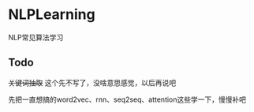 # NLPLearning
NLP常见算法学习


## Todo

~~关键词抽取~~ 这个先不写了，没啥意思感觉，以后再说吧

先把一直想搞的word2vec、rnn、seq2seq、attention这些学一下，慢慢补吧

